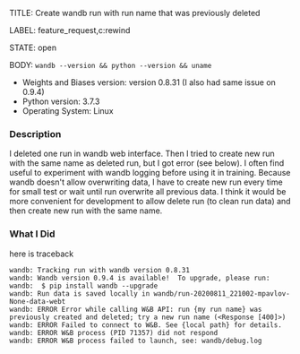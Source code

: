 TITLE:
Create wandb run with run name that was previously deleted

LABEL:
feature_request,c:rewind

STATE:
open

BODY:
`wandb --version && python --version && uname`

* Weights and Biases version: version  0.8.31 (I also had same issue on 0.9.4)
* Python version: 3.7.3
* Operating System: Linux

### Description
I deleted one run in wandb web interface. 
Then I tried to create new run with the same name as deleted run, but I got error (see below).
I often find useful to experiment with wandb logging before using it in training. Because wandb doesn't allow overwriting data, I have to create new run every time for small test or wait until run overwrite all previous data. I think it would be more convenient for development to allow delete run (to clean run data) and then create new run with the same name.

### What I Did
here is traceback
```
wandb: Tracking run with wandb version 0.8.31
wandb: Wandb version 0.9.4 is available!  To upgrade, please run:
wandb:  $ pip install wandb --upgrade
wandb: Run data is saved locally in wandb/run-20200811_221002-mpavlov-None-data-webt
wandb: ERROR Error while calling W&B API: run {my run name} was previously created and deleted; try a new run name (<Response [400]>)
wandb: ERROR Failed to connect to W&B. See {local path} for details.
wandb: ERROR W&B process (PID 71357) did not respond
wandb: ERROR W&B process failed to launch, see: wandb/debug.log
```


